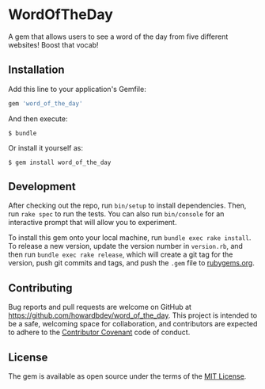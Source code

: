 # WordOfTheDay

A gem that allows users to see a word of the day from five different websites!  Boost that vocab!

## Installation

Add this line to your application's Gemfile:

```ruby
gem 'word_of_the_day'
```

And then execute:

    $ bundle

Or install it yourself as:

    $ gem install word_of_the_day

## Development

After checking out the repo, run `bin/setup` to install dependencies. Then, run `rake spec` to run the tests. You can also run `bin/console` for an interactive prompt that will allow you to experiment.

To install this gem onto your local machine, run `bundle exec rake install`. To release a new version, update the version number in `version.rb`, and then run `bundle exec rake release`, which will create a git tag for the version, push git commits and tags, and push the `.gem` file to [rubygems.org](https://rubygems.org).

## Contributing

Bug reports and pull requests are welcome on GitHub at https://github.com/howardbdev/word_of_the_day. This project is intended to be a safe, welcoming space for collaboration, and contributors are expected to adhere to the [Contributor Covenant](http://contributor-covenant.org) code of conduct.


## License

The gem is available as open source under the terms of the [MIT License](http://opensource.org/licenses/MIT).
